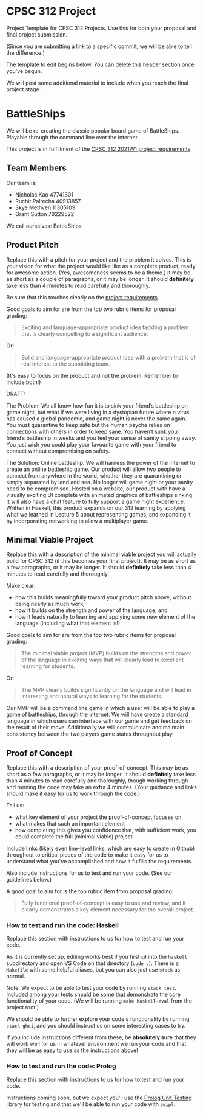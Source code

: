 # CPSC 312 Project

Project Template for CPSC 312 Projects. Use this for both your proposal and final project submission.

(Since you are submitting a link to a specific commit, we will be able to tell the difference.)

The template to edit begins below. You can delete this header section once you've begun.

We will post some additional material to include when you reach the final project stage.

# BattleShips


We will be re-creating the classic popular board game of BattleShips. Playable through the command line
over the internet.

This project is in fulfillment of the [CPSC 312 2021W1 project requirements](https://steven-wolfman.github.io/cpsc-312-website/project.html).

## Team Members

Our team is:

+ Nicholas Kao 47741301
+ Ruchit Palrecha 40913857
+ Skye Methven 11305109
+ Grant Sutton 79229522

We call ourselves: BattleShips

## Product Pitch


Replace this with a pitch for your project and the problem it solves. This is your vision for what the project
would like like as a complete product, ready for awesome action. (Yes, awesomeness seems to be a theme.)
It may be as short as a couple of paragraphs, or it may be longer. It should **definitely** take less than 4 minutes
to read carefully and thoroughly.

Be sure that this touches clearly on the [project requirements](https://steven-wolfman.github.io/cpsc-312-website/project.html#project-requirements).

Good goals to aim for are from the top two rubric items for proposal grading:

> Exciting and language-appropriate product idea tackling a problem that is clearly compelling to a significant audience.

Or:

> Solid and language-appropriate product idea with a problem that is of real interest to the submitting team.

(It's easy to focus on the product and not the problem. Remember to include both!)

DRAFT:

The Problem: We all know how fun it is to sink your friend’s battleship on game night, but what if we were living in a dystopian future where a virus has caused a global pandemic, and game night is never the same again. You must quarantine to keep safe but the human psyche relies on connections with others in order to keep sane. You haven’t sunk your friend’s battleship in weeks and you feel your sense of sanity slipping away. You just wish you could play your favourite game with your friend to connect without compromising on safety.

The Solution: Online battleship. We will harness the power of the internet to create an online battleship game. Our product will allow two people to connect from anywhere in the world, whether they are quarantining or simply separated by land and sea. No longer will game night or your sanity need to be compromised. Hosted on a website, our product with have a visually exciting UI complete with animated graphics of battleships sinking. It will also have a chat feature to fully support a game night experience. Written in Haskell, this product expands on our 312 learning by applying what we learned in Lecture 5 about representing games, and expanding it by incorporating networking to allow a multiplayer game.


## Minimal Viable Project

Replace this with a description of the minimal viable project you will actually build for CPSC 312 (if this becomes your final project).
It may be as short as a few paragraphs, or it may be longer. It should **definitely** take less than 4 minutes
to read carefully and thoroughly.

Make clear:
+ how this builds meaningfully toward your product pitch above, without being nearly as much work,
+ how it builds on the strength and power of the language, and
+ how it leads naturally to learning and applying some new element of the language (including what that element is!)

Good goals to aim for are from the top two rubric items for proposal grading:

> The minimal viable project (MVP) builds on the strengths and power of the language in exciting ways that will clearly lead to excellent learning for students.

Or:

> The MVP clearly builds significantly on the language and will lead in interesting and natural ways to learning for the students.

Our MVP will be a command line game in which a user will be able to play a game of battleships, through the internet.
We will have create a standard language in which users can interface with our game and get feedback on the result of their move.
Additionally we will communicate and maintain consistency between the two players game states throughout play.

## Proof of Concept

Replace this with a description of your proof-of-concept. This may be as short as a few paragraphs, or it may be longer.
It should **definitely** take less than 4 minutes to read carefully and thoroughly, though working through and running the
code may take an extra 4 minutes. (Your guidance and links should make it easy for us to work through the code.)

Tell us:

+ what key element of your project the proof-of-concept focuses on
+ what makes that such an important element
+ how completing this gives you confidence that, with sufficient work, you could complete the full (minimal viable) project


Include links (likely even line-level links, which are easy to create in Github) throughout to critical pieces of
the code to make it easy for us to understand what you've accomplished and how it fulfills the requirements.

Also include instructions for us to test and run your code. (See our guidelines below.)

A good goal to aim for is the top rubric item from proposal grading:

> Fully functional proof-of-concept is easy to use and review, and it clearly demonstrates a key element necessary for the overall project.



### How to test and run the code: Haskell

Replace this section with instructions to us for how to test and run your code.

As it is currently set up, editing works best if you first `cd` into the `haskell` subdirectory and open VS Code on that directory (`code .`). There is a `Makefile` with some helpful aliases, but you can also just use `stack` as normal.

Note: We expect to be able to test your code by running `stack test`. Included among your tests should be some that demonstrate the core functionality of your code. (We will be running `make haskell-eval` from the project root.)

We should be able to further explore your code's functionality by running `stack ghci`, and you should instruct us on some interesting cases to try.

If you include instructions different from these, be **absolutely sure** that they will work well for us in whatever environment we run your code and that they will be as easy to use as the instructions above!

### How to test and run the code: Prolog

Replace this section with instructions to us for how to test and run your code.

Instructions coming soon, but we expect you'll use the [Prolog Unit Testing](https://www.swi-prolog.org/pldoc/doc_for?object=section(%27packages/plunit.html%27)) library for testing and that we'll be able to run your code with `swipl`.


